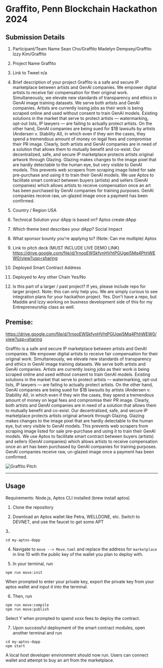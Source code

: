 # Graffito, Penn Blockchain Hackathon 2024

## Submission Details
1. Participant/Team Name
Sean Cho/Graffito
Madelyn Dempsey/Graffito
Izzy Kim/Graffito

3. Project Name
Graffito

3. Link to Tweet
n/a

4. Brief description of your project
Graffito is a safe and secure IP marketplace between artists and GenAI companies. We empower digital artists to receive fair compensation for their original work. Simultaneously, we elevate new standards of transparency and ethics in GenAI image training datasets. We serve both artists and GenAI companies. Artists are currently losing jobs as their work is being scraped online and used without consent to train GenAI models. Existing solutions in the market that serve to protect artists — watermarking, opt-out lists, IP lawyers — are failing to actually protect artists. On the other hand, GenAI companies are being sued for $1B lawsuits by artists (Andersen v. Stability AI), in which even if they win the cases, they spend a tremendous amount of money on legal fees and compromise their PR image. Clearly, both artists and GenAI companies are in need of a solution that allows them to mutually benefit and co-exist. Our decentralized, safe, and secure IP marketplace protects artists original artwork through Glazing. Glazing makes changes to the image pixel that are hardly detectable to the human eye, but very visible to GenAI models. This prevents web scrapers from scraping image listed for sale pre-purchase and using it to train their GenAI models. We use Aptos to facilitate smart contract between buyers (artists) and sellers (GenAI companies) which allows artists to receive compensation once an art has been purchased by GenAI companies for training purposes. GenAI companies receive raw, un-glazed image once a payment has been confirmed.

5. Country / Region
USA

6. Technical Solution your dApp is based on?
Aptos create dApp

7. Which theme best describes your dApp?
Social Impact

8. What sponsor bounty you're applying to? (Note: Can me multiple)
Aptos

9. Link to pitch deck (MUST INCLUDE LIVE DEMO LINK)
https://drive.google.com/file/d/1rnooEWSkfynHVhtPGUgej5Mq4PhhWEW0/view?usp=sharing

10. Deployed Smart Contract Address

11. Deployed to Any other Chain Yes/No

12. Is this part of a larger / past project? If yes, please include repo for larger project. Note: this can only help you. We are simply curious to see integration plans for your hackathon project.
Yes. Don't have a repo, but Maddie and Izzy working on business development side of this for my Entrepreneurship class as well.

## Premise: 

https://drive.google.com/file/d/1rnooEWSkfynHVhtPGUgej5Mq4PhhWEW0/view?usp=sharing

Graffito is a safe and secure IP marketplace between artists and GenAI companies. We empower digital artists to receive fair compensation for their original work. Simultaneously, we elevate new standards of transparency and ethics in GenAI image training datasets. We serve both artists and GenAI companies. Artists are currently losing jobs as their work is being scraped online and used without consent to train GenAI models. Existing solutions in the market that serve to protect artists — watermarking, opt-out lists, IP lawyers — are failing to actually protect artists. On the other hand, GenAI companies are being sued for $1B lawsuits by artists (Andersen v. Stability AI), in which even if they win the cases, they spend a tremendous amount of money on legal fees and compromise their PR image. Clearly, both artists and GenAI companies are in need of a solution that allows them to mutually benefit and co-exist. Our decentralized, safe, and secure IP marketplace protects artists original artwork through Glazing. Glazing makes changes to the image pixel that are hardly detectable to the human eye, but very visible to GenAI models. This prevents web scrapers from scraping image listed for sale pre-purchase and using it to train their GenAI models. We use Aptos to facilitate smart contract between buyers (artists) and sellers (GenAI companies) which allows artists to receive compensation once an art has been purchased by GenAI companies for training purposes. GenAI companies receive raw, un-glazed image once a payment has been confirmed.

![Graffito Pitch](https://copper-dirty-goose-489.mypinata.cloud/ipfs/QmZ39iju8VNBf4C9JdcnvFVDrt6njVX86735bDT9ism2pG)

---

## Usage
Requirements: Node.js, Aptos CLI installed (brew install aptos)

1. Clone the repository

2. Download an Aptos wallet like Petra, WELLDONE, etc. Switch to DEVNET, and use the faucet to get some APT

3..
```
cd my-aptos-dapp
```

4. Navigate to ``move --> Move.toml`` and replace the address for ``marketplace`` in line 10 with the public key of the wallet you plan to deploy with.

5. In your terminal, run 
```
npm run move:init
```
When prompted to enter your private key, export the private key from your aptos wallet and input it into the terminal.

6. Then, run 
```
npm run move:compile
npm run move:publish
```
Select Y when prompted to spend xxxx fees to deploy the contract.

7. Upon successful deployment of the smart contract modules, open another terminal and run
```
cd my-aptos-dapp
npm start
```
A local host developer environment should now run. Users can connect wallet and attempt to buy an art from the marketplace. 
